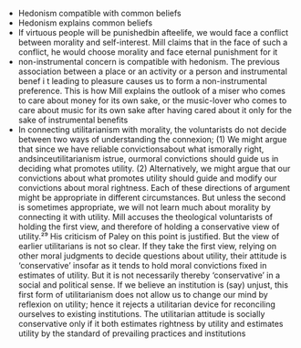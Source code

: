 - Hedonism compatible with common beliefs
- Hedonism explains common beliefs
- If virtuous people will be punishedbin afteelife, we would face a conflict between morality and self-interest. Mill claims that in the face of such a conflict, he would choose morality and face eternal punishment for it
- non-instrumental concern is compatible with hedonism. The previous association between a place or an activity or a person and instrumental benef i t leading to pleasure causes us to form a non-instrumental preference. This is how Mill explains the outlook of a miser who comes to care about money for its own sake, or the music-lover who comes to care about music for its own sake after having cared about it only for the sake of instrumental benefits
- In connecting utilitarianism with morality, the voluntarists do not decide between two ways of understanding the connexion; (1) We might argue that since we have reliable convictionsabout what ismorally right, andsinceutilitarianism istrue, ourmoral convictions should guide us in deciding what promotes utility. (2) Alternatively, we might argue that our convictions about what promotes utility should guide and modify our convictions about moral rightness.
Each of these directions of argument might be appropriate in different circumstances.
But unless the second is sometimes appropriate, we will not learn much about morality by connecting it with utility. Mill accuses the theological voluntarists of holding the first view, and therefore of holding a conservative view of utility.²⁹ His criticism of Paley on this point is justified. But the view of earlier utilitarians is not so clear. If they take the first view, relying on other moral judgments to decide questions about utility, their attitude is ‘conservative’ insofar as it tends to hold moral convictions fixed in estimates of utility. But it is not necessarily thereby ‘conservative’ in a social and political sense. If we believe an institution is (say) unjust, this first form of utilitarianism does not allow us to change our mind by reflexion on utility; hence it rejects a utilitarian device for reconciling ourselves to existing institutions. The utilitarian attitude is socially conservative only if it both estimates rightness by utility and estimates utility by the standard of prevailing practices and institutions